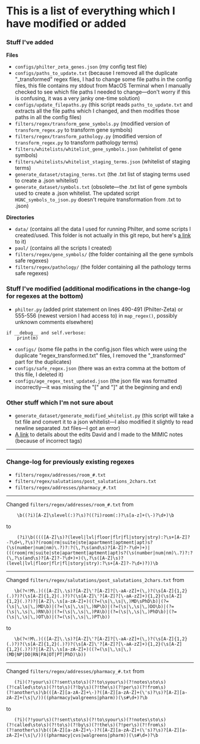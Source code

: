 # This is a list of everything which I have modified or added

### Stuff I've added

**Files**
- ```configs/philter_zeta_genes.json``` (my config test file)
- ```configs/paths_to_update.txt``` (because I removed all the duplicate "\_transformed" regex files, I had to change some file paths in the config files, this file contains my stdout from MacOS Terminal when I manually checked to see which file paths I needed to change—don't worry if this is confusing, it was a very janky one-time solution)
- ```configs/update_filepaths.py``` (this script reads ```paths_to_update.txt``` and extracts all the file paths which I changed, and then modifies those paths in all the config files)
- ```filters/regex/transform_gene_symbols.py``` (modified version of ```transform_regex.py``` to transform gene symbols)
- ```filters/regex/transform_pathology.py``` (modified version of ```transform_regex.py``` to transform pathology terms)
- ```filters/whitelists/whitelist_gene_symbols.json``` (whitelist of gene symbols)
- ```filters/whitelists/whitelist_staging_terms.json``` (whitelist of staging terms)
- ```generate_dataset/staging_terms.txt``` (the .txt list of staging terms used to create a .json whitelist)
- ```generate_dataset/symbols.txt``` (obsolete—the .txt list of gene symbols used to create a .json whitelist. The updated script ```HGNC_symbols_to_json.py``` doesn't require transformation from .txt to .json)

**Directories**
- ```data/``` (contains all the data I used for running Philter, and some scripts I created/used. This folder is not actually in this git repo, but here's [a link](https://github.com/pauliwog/philter-data) to it)
- ```paul/``` (contains all the scripts I created)
- ```filters/regex/gene_symbols/``` (the folder containing all the gene symbols safe regexes)
- ```filters/regex/pathology/``` (the folder containing all the pathology terms safe regexes)

### Stuff I've modified (additional modifications in the change-log for regexes at the bottom)

- ```philter.py``` (added print statement on lines 490-491 (Philter-Zeta) or 555-556 (newest version I had access to) in ```map_regex()```, possibly unknown comments elsewhere)
```
if __debug__ and self.verbose:
    print(m)
```
- ```configs/``` (some file paths in the config.json files which were using the duplicate "regex_transformed.txt" files, I removed the "\_transformed" part for the duplicates)
- ```configs/safe_regex.json``` (there was an extra comma at the bottom of this file, I deleted it)
- ```configs/age_regex_test_updated.json``` (the json file was formatted incorrectly—it was missing the "[" and "]" at the beginning and end)

### Other stuff which I'm not sure about
- ```generate_dataset/generate_modified_whitelist.py``` (this script will take a txt file and convert it to a json whitelist—I also modified it slightly to read newline separated .txt files—I got an error)
- [A link](https://docs.google.com/spreadsheets/d/1VAPUGfwussUGq8YE6B1NfRhOmuV5_I_BR4DMXHJtfXM/edit?usp=sharing) to details about the edits David and I made to the MIMIC notes (because of incorrect tags)

---
### Change-log for previously existing regexes
- ```filters/regex/addresses/room_#.txt```
- ```filters/regex/salutations/post_salutations_2chars.txt```
- ```filters/regex/addresses/pharmacy_#.txt```

---

Changed ```filters/regex/addresses/room_#.txt``` from
```
    \b((?i)[A-Z]\slevel(:)?\s)?((?i)room(:)?\s[a-z]+(\-)?\d+)\b
```
to
```
    (?i)\b(((([A-Z]\s)?(level|lvl|floor|flr|fl|story|stry):?\s+[A-Z]?-?\d+\,?\s)?(room|rm|suite|ste|apartment|aptment|apt)s?(\s(number|num|nm)\.?)?:?(\,?\s(and\s)?[A-Z]?-?\d+)+)|(((room|rm|suite|ste|apartment|aptment|apt)s?(\s(number|num|nm)\.?)?:?(\,?\s(and\s)?[A-Z]?-?\d+)+)(\,?\s([A-Z]\s)?(level|lvl|floor|flr|fl|story|stry):?\s+[A-Z]?-?\d+)?))\b
```

---

Changed ```filters/regex/salutations/post_salutations_2chars.txt``` from
```
   \b(?<!M\.)(([A-Z]\.\s)?[A-Z]\'?[A-Z]?[\-aA-zZ]+(\,)?(\s[A-Z]{1,2}(.)?)?(\s[A-Z]{1,2}(.)?)?(\s[A-Z]\'?[A-Z]?[\-aA-zZ]+){1,2}(\s[A-Z]{1,2}(.)?)?|[A-Z]\.\s[a-zA-Z]+)((?=(\s|\,\s|\,)MD\sPhD\b)|(?=(\s|\,\s|\,)MD\b)|(?=(\s|\,\s|\,)NP\b)|(?=(\s|\,\s|\,)DO\b)|(?=(\s|\,\s|\,)RN\b)|(?=(\s|\,\s|\,)PA\b)|(?=(\s|\,\s|\,)PhD\b)|(?=(\s|\,\s|\,)OT\b)|(?=(\s|\,\s|\,)PT\b))
```
to
```
   \b(?<!M\.)(([A-Z]\.\s)?[A-Z]\'?[A-Z]?[\-aA-zZ]+(\,)?(\s[A-Z]{1,2}(.)?)?(\s[A-Z]{1,2}(.)?)?(\s[A-Z]\'?[A-Z]?[\-aA-zZ]+){1,2}(\s[A-Z]{1,2}(.)?)?|[A-Z]\.\s[a-zA-Z]+)((?=(\s|\,\s|\,)(MD|NP|DO|RN|PA|OT|PT|PhD)\b))
```

---

Changed ```filters/regex/addresses/pharmacy_#.txt``` from
```
   (?i)(?!your\s)(?!sent\sto\s)(?!to\syour\s)(?!notes\sto\s)(?!called\sto\s)(?!to\s)(?!by\s)(?!the\s)(?!per\s)(?!from\s)(?!another\s)\b(([A-Z][a-zA-Z]+\-)?([A-Z][a-zA-Z]+(\'s)?\s)?[A-Z][a-zA-Z]+(\s|\/))((pharmacy|walgreens|pharm))(\s#\d+)?\b
```
to
```
   (?i)(?!your\s)(?!sent\sto\s)(?!to\syour\s)(?!notes\sto\s)(?!called\sto\s)(?!to\s)(?!by\s)(?!the\s)(?!per\s)(?!from\s)(?!another\s)\b(([A-Z][a-zA-Z]+\-)?([A-Z][a-zA-Z]+(\'s)?\s)?[A-Z][a-zA-Z]+(\s|\/))((pharmacy|cvs|walgreens|pharm))(\s#\d+)?\b
```
